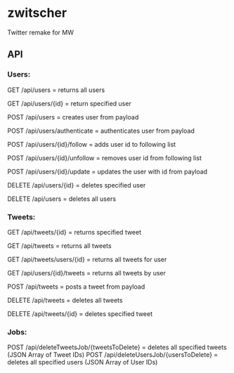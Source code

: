 # zwitscher

Twitter remake for MW

## API

### Users:

GET /api/users = returns all users

GET /api/users/{id} = return specified user

POST /api/users = creates user from payload

POST /api/users/authenticate = authenticates user from payload

POST /api/users/{id}/follow = adds user id to following list

POST /api/users/{id}/unfollow = removes user id from following list

POST /api/users/{id}/update = updates the user with id from payload

DELETE /api/users/{id} = deletes specified user

DELETE /api/users = deletes all users



### Tweets:

GET /api/tweets/{id} = returns specified tweet

GET /api/tweets = returns all tweets

GET /api/tweets/users/{id} = returns all tweets for user

GET /api/users/{id}/tweets = returns all tweets by user

POST /api/tweets = posts a tweet from payload

DELETE /api/tweets = deletes all tweets

DELETE /api/tweets/{id} = deletes specified tweet

### Jobs:

POST /api/deleteTweetsJob/{tweetsToDelete} = deletes all specified tweets (JSON Array of Tweet IDs)
POST /api/deleteUsersJob/{usersToDelete} = deletes all specified users (JSON Array of User IDs)